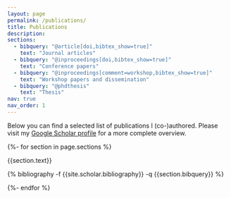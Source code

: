 ```yaml
---
layout: page
permalink: /publications/
title: Publications
description: 
sections:
  - bibquery: "@article[doi,bibtex_show=true]"
    text: "Journal articles"
  - bibquery: "@inproceedings[doi,bibtex_show=true]"
    text: "Conference papers"
  - bibquery: "@inproceedings[comment=workshop,bibtex_show=true]"
    text: "Workshop papers and dissemination"
  - bibquery: "@phdthesis"
    text: "Thesis"
nav: true
nav_order: 1
---
```


Below you can find a selected list of publications I (co-)authored. Please visit my [Google Scholar profile](https://scholar.google.be/citations?user=d1hglOMAAAAJ&hl=en]) for a more complete overview.

<div class="publications">

{%- for section in page.sections %}
  <a id="{{section.text}}"></a>
  <p class="bibtitle">{{section.text}}</p>

  {% bibliography -f {{site.scholar.bibliography}} -q {{section.bibquery}} %}

{%- endfor %}

</div>
